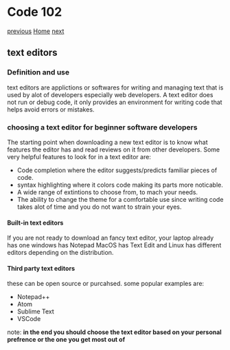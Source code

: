 # Code 102

[previous](https://dinaalsaid.github.io/learning-journal/reading01)
[Home](https://dinaalsaid.github.io/reading-notes/)
[next](https://dinaalsaid.github.io/learning-journal/reading03)

## text editors

### Definition and use

text editors are applictions or softwares for writing and managing text that is used by alot of developers especially web developers. A text editor does not run or debug code, it only provides an environment for writing code that helps avoid errors or mistakes.

### choosing a text editor for beginner software developers

The starting point when downloading a new text editor is to know what features the editor has and read reviews on it from other developers.
Some very helpful features to look for in a text editor are:

* Code completion where the editor suggests/predicts familiar pieces of code.
* syntax highlighting where it colors code making its parts more noticable.
* A wide range of extintions to choose from, to mach your needs.
* The ability to change the theme for a comfortable use since writing code takes alot of time and you do not want to strain your eyes.

#### Built-in text editors

If you are not ready to download an fancy text editor, your laptop already has one
windows has Notepad MacOS has Text Edit and Linux has different editors depending on the distribution.

#### Third party text editors

these can be open source or purcahsed. some popular examples are:

* Notepad++
* Atom
* Sublime Text
* VSCode

note: **in the end you should choose the text editor based on your personal prefrence or the one you get most out of**
